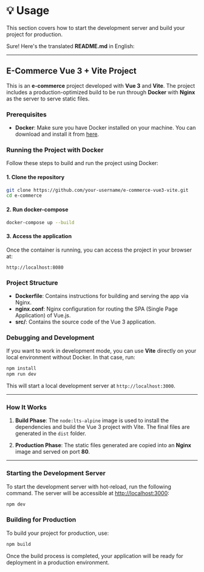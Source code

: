 # 💡 Usage

This section covers how to start the development server and build your project for production.

Sure! Here's the translated **README.md** in English:

---

## E-Commerce Vue 3 + Vite Project

This is an **e-commerce** project developed with **Vue 3** and **Vite**. The project includes a production-optimized build to be run through **Docker** with **Nginx** as the server to serve static files.

### Prerequisites

- **Docker**: Make sure you have Docker installed on your machine. You can download and install it from [here](https://www.docker.com/get-started).

### Running the Project with Docker

Follow these steps to build and run the project using Docker:

#### 1. Clone the repository

```bash
git clone https://github.com/your-username/e-commerce-vue3-vite.git
cd e-commerce
```

#### 2. Run docker-compose

```bash
docker-compose up --build
```


#### 3. Access the application

Once the container is running, you can access the project in your browser at:

```
http://localhost:8080
```

### Project Structure

- **Dockerfile**: Contains instructions for building and serving the app via Nginx.
- **nginx.conf**: Nginx configuration for routing the SPA (Single Page Application) of Vue.js.
- **src/**: Contains the source code of the Vue 3 application.

### Debugging and Development

If you want to work in development mode, you can use **Vite** directly on your local environment without Docker. In that case, run:

```bash
npm install
npm run dev
```

This will start a local development server at `http://localhost:3000`.

---

### How It Works

1. **Build Phase**: The `node:lts-alpine` image is used to install the dependencies and build the Vue 3 project with Vite. The final files are generated in the `dist` folder.

2. **Production Phase**: The static files generated are copied into an **Nginx** image and served on port **80**.

---

### Starting the Development Server

To start the development server with hot-reload, run the following command. The server will be accessible at [http://localhost:3000](http://localhost:3000):

```bash
npm dev
```


### Building for Production

To build your project for production, use:

```bash
npm build
```


Once the build process is completed, your application will be ready for deployment in a production environment.
